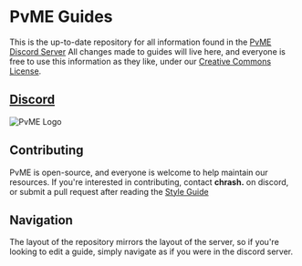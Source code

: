 # PvME Guides
This is the up-to-date repository for all information found in the [PvME Discord Server](https://discord.gg/pvme)
All changes made to guides will live here, and everyone is free to use this information as they like, under our [Creative Commons License](LICENSE).

## __[Discord](https://discord.gg/pvme)__
![PvME Logo](https://img.pvme.io/images/NYqV8et.png)

## __Contributing__
PvME is open-source, and everyone is welcome to help maintain our resources. If you're interested in contributing, contact **chrash.** on discord, or submit a pull request after reading the [Style Guide](/guide-writing/style-guide.txt)

## __Navigation__
The layout of the repository mirrors the layout of the server, so if you're looking to edit a guide, simply navigate as if you were in the discord server.
